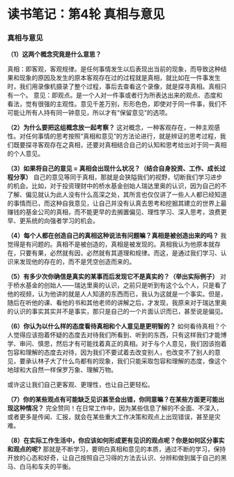 # 读书笔记：第4轮 真相与意见

### 真相与意见

**（1）这两个概念究竟是什么意思？**

真相：即客观，客观规律。是任何事情发生以后表现出当前的现象，而导致这种结果和现象的原因及发生的原本客观存在过的过程就是真相，就比如在一件事发生时，我们用录像机摄录了整个过程，事后去查看这个录像，就是探寻真相。真相只有一个。
意见：即观点。是一个人对一件事或者行为所表达出来的观点、态度和看法，觉有很强的主观性。意见千差万别，形形色色，即使对于同一件事，我们不可能让所有人持有同一钟意见，所以才有“保留意见”的选项。

**（2）为什么要把这组概念放一起考察？**
这对概念，一种客观存在，一种主观感性。对任何事情的思考按照“真相和意见”的方法论进行，就是辨证的思考过程，我们既要探寻客观存在之真相，还要对真相结合自己的认知和思考给出对于同一真相的个人意见。

**（3）如果将自己的意见 = 真相会出现什么状况？（结合自身投资、工作、成长过程分享）**
自己的意见等同于真相，那就是会狭隘我们的视野，切断我们学习进步的机会。比如，对于投资理财中的桥水基金创始人瑞达里奥的认识，因为自己的不了解、偏见就认为此人没有什么高深之处，其所言也仅仅讲了一些人人都已经知道的事情而已，而这种自我意见，让自己并没有认真去思考和挖掘其建立的世界上最赚钱的基金公司的真相，而不能更早的去搁置偏见、理性学习、深入思考，浪费更早、更系统的向强者学习的机会。

**（4）每个人都在创造自己的真相这种说法有问题嘛？真相是被创造出来的吗？**
我觉得是有问题的。真相不是被创造的，真相是被发现的。真相我认为他原本就存在，只要有果，必然就有因，必然就有其道理和规律。而这，是通过我们学习、认识来发现他的存在的，而不是凭空创造而来的。

**（5）有多少次你确信是真实的某事而后发现它不是真实的？（举出实际例子）**
对于桥水基金的创始人——瑞达里奥的认识，之前只是听到有这个么个人，只是看了他的视频，认为他讲的就是人人知道的东西而已，我认为这就是一个事实。但是，随后在听他的课、看他的书和其他老师的讲解之后，才发现，我原来对于瑞达里奥的认识的事实其实并不是事实，那只是自己的一个片面认识而已，甚至说是偏见。

**（6）你认为以什么样的态度看待真相和个人意见是更明智的？**
如何看待真相？个人觉得应该抱着怀疑的态度去对待我们所看到、听到的东西，只有这样我们才能博学、审问、慎思，然后才有可能找着真正的真相。对于与个人意见，我们因该抱着包容和理解的态度去对待，因为我们不要试着去改变别人，也改变不了别人的意见，要承认林子大了什么鸟都有的现象，我们只能采取包容和理解的态度，像这个地球和大自然一样保罗万象、理解万物。

或许这让我们自己更客观、更理性，也让自己更轻松。

**（7）你的某些观点有可能缺乏见识甚至会出错，你同意嘛？在某些方面更可能出现这种情况？**
完全赞同！在日常工作中，因为某些信息了解的不全面、不深入，或者更多是传闻、汇报，就会在某些重大工作决策和观点上出现错误，甚至是灾难。

**（8）在实际工作生活中，你应该如何形成更有见识的观点呢？你是如何区分事实和观点的呢?**
那就是不断学习，要明白真相和意见的本质，通过不断的学习，保持开放的心态和好奇，让自己按照自己习得的方法去认识、分辨和做到属于自己的黑马、白马和车夫的平衡。


